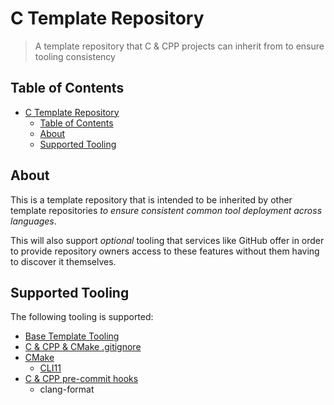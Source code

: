 # C Template Repository

> A template repository that C & CPP projects can inherit from to ensure tooling
> consistency

## Table of Contents

- [C Template Repository](#c-template-repository)
  - [Table of Contents](#table-of-contents)
  - [About](#about)
  - [Supported Tooling](#supported-tooling)

## About

This is a template repository that is intended to be inherited by other template
repositories *to ensure consistent common tool deployment across languages*.

This will also support *optional* tooling that services like GitHub offer in
order to provide repository owners access to these features without them having
to discover it themselves.

## Supported Tooling

The following tooling is supported:

- [Base Template Tooling](https://github.com/NicholasSynovic/template_base)
- [C & CPP & CMake .gitignore](.gitignore)
- [CMake](CMakeLists.txt)
  - [CLI11](https://github.com/CLIUtils/CLI11)
- [C & CPP pre-commit hooks](.pre-commit-config.yaml)
  - clang-format

